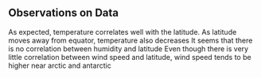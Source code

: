 ## Observations on Data 
As expected, temperature correlates well with the latitude. 
As latitude moves away from equator, temperature also decreases
It seems that there is no correlation between humidity and latitude
Even though there is very little correlation between wind speed and latitude, wind speed tends to be higher near arctic and antarctic


